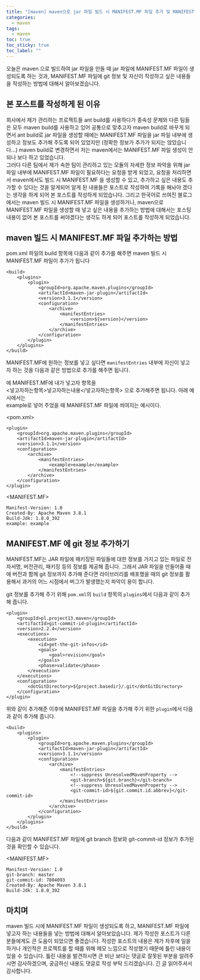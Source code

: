 ```yaml
---
title: "[maven] maven으로 jar 파일 빌드 시 MANIFEST.MF 파일 추가 및 MANIFEST.MF에 git 정보 추가하기"
categories:
  - maven
tags:
  - maven
toc: true
toc_sticky: true
toc_label: ""
---
```


오늘은 maven 으로 빌드하여 jar 파일을 만들 때 jar 파일에 MANIFEST.MF 파일이 생성되도록 하는 것과, MANIFEST.MF 파일에 git 정보 및 자신이 작성하고 싶은 내용들을 작성하는 방법에 대해서 알아보겠습니다.

## 본 포스트를 작성하게 된 이유

회사에서 제가 관리하는 프로젝트들 ant build를 사용하다가 종속성 문제와 다른 팀들은 모두 maven build를 사용하고 있어 공통으로 맞추고자 maven build로 바꾸게 되면서 ant build로 jar 파일을 생성할 때에는 MANIFEST.MF 파일을 jar 파일 내부에 생성하고 정보도 추가해 주도록 되어 있었지만 (정확한 정보가 추가가 되지는 않았습니다...) maven build로 변경하면서 저는 maven에서는 MANIFEST.MF 파일 생성이 안되나 보다 하고 있었습니다.   
그러다 다른 팀에서 제가 속한 팀이 관리하고 있는 모듈의 자세한 정보 파악을 위해 jar 파일 내부에 MANIFEST.MF 파일이 필요하다는 요청을 받게 되었고, 요청을 처리하면서 maven에서도 빌드 시 MANIFEST.MF 을 생성할 수 있고, 추가하고 싶은 내용도 추가할 수 있다는 것을 알게되어 알게 된 내용들은 포스트로 작성하여 기록을 해놔야 겠다는 생각을 하게 되어 본 포스트를 작성하게 되었습니다. 그리고 한국어로 쓰여진 블로그에서는 maven 빌드 시 MANIFEST.MF 파일을 생성하거나, maven으로 MANIFEST.MF 파일을 생성할 때 넣고 싶은 내용을 추가하는 방법에 대해서는 포스팅 내용이 없어 본 포스트를 써야겠다는 생각도 하게 되어 포스트를 작성하게 되었습니다.

## maven 빌드 시 MANIFEST.MF 파일 추가하는 방법

pom.xml 파일의 build 항목에 다음과 같이 추가를 해주면 maven 빌드 시 MANIFEST.MF 파일이 추가가 됩니다

```
<build>
    <plugins>
        <plugin>
            <groupId>org.apache.maven.plugins</groupId>
            <artifactId>maven-jar-plugin</artifactId>
            <version>3.1.1</version>
            <configuration>
                <archive>
                    <manifestEntries>
                        <version>${version}</version>
                    </manifestEntries>
                </archive>
            </configuration>
        </plugin>
    </plugins>
</build>
```

MANIFEST.MF에 원하는 정보를 넣고 싶다면 `manifestEntries` 내부에 자신이 넣고자 하는 것을 다음과 같은 방법으로 추가를 해주면 됩니다.

<manifestEntries></manifestEntries> 에 MANIFEST.MF에 내가 넣고자 항목을    
<넣고자하는항목>넣고자하는내용</넣고자하는항목> 으로 추가해주면 됩니다. 아래 예시에서는    
<example>example</example>로 넣어 주었을 때 MANIFEST.MF 파일에 씌여지는 예시이다.

<pom.xml>
```
<plugin>
    <groupId>org.apache.maven.plugins</groupId>
    <artifactId>maven-jar-plugin</artifactId>
    <version>3.1.1</version>
    <configuration>
        <archive>
            <manifestEntries>
                <example>example</example>
            </manifestEntries>
        </archive>
    </configuration>
</plugin>
```

<MANIFEST.MF>
```
Manifest-Version: 1.0
Created-By: Apache Maven 3.8.1
Build-Jdk: 1.8.0_392
example: example
```

## MANIFEST.MF 에 git 정보 추가하기
MANIFEST.MF는 JAR 파일에 패키징된 파일들에 대한 정보를 가지고 있는 파일로 전자서명, 버전관리, 패키징 등의 정보를 제공해 줍니다. 그래서 JAR 파일을 만들어줄 때에 버전과 함께 git 정보까지 추가해 준다면 라이브러리를 배포했을 때의 git 정보를 활용해서 과거의 어느 시점에서 버그가 발생했는지 파악이 용이 합니다.

git 정보를 추가해 주기 위해 `pom.xml`의 `build` 항목의 `plugins`에서 다음과 같이 추가해 줍니다.

```
<plugin>
    <groupId>pl.project13.maven</groupId>
    <artifactId>git-commit-id-plugin</artifactId>
    <version>2.2.4</version>
    <executions>
        <execution>
            <id>get-the-git-infos</id>
            <goals>
                <goal>revision</goal>
            </goals>
            <phase>validate</phase>
        </execution>
    </executions>
    <configuration>
        <dotGitDirectory>${project.basedir}/.git</dotGitDirectory>
    </configuration>
</plugin>
```

위와 같이 추가해준 이후에 MANIFEST.MF 파일을 추가해 주기 위한 `plugin`에서 다음과 같이 추가해 줍니다.

```
<build>
    <plugins>
        <plugin>
            <groupId>org.apache.maven.plugins</groupId>
            <artifactId>maven-jar-plugin</artifactId>
            <version>3.1.1</version>
            <configuration>
                <archive>
                    <manifestEntries>
                        <!--suppress UnresolvedMavenProperty -->
                        <git-branch>${git.branch}</git-branch>
                        <!--suppress UnresolvedMavenProperty -->
                        <git-commit-id>${git.commit.id.abbrev}</git-commit-id>
                    </manifestEntries>
                </archive>
            </configuration>
        </plugin>
    </plugins>
</build>
```

다음과 같이 MANIFEST.MF 파일에 git branch 정보와 git-commit-id 정보가 추가된 것을 확인할 수 있습니다.

<MANIFEST.MF>
```
Manifest-Version: 1.0
git-branch: master
git-commit-id: 7804093
Created-By: Apache Maven 3.8.1
Build-Jdk: 1.8.0_392
```

## 마치며
maven 빌드 시에 MANIFEST.MF 파일이 생성되도록 하고, MANIFEST.MF 파일에 넣고자 하는 내용들을 넣는 방법에 대해서 알아보았습니다. 제가 작성한 포스트가 다른 분들에게도 큰 도움이 되었으면 좋겠습니다.
작성한 포스트의 내용은 제가 차후에 일을 하거나 개인적은 프로젝트를 할 때를 위해 메모 느낌으로 작성했기 때문에 틀린 내용이 있을 수 있습니다. 틀린 내용을 발견하시면 큰 비난 보다는 댓글로 잘못된 부분을 알려주시면 감사하겠으며, 궁금하신 내용도 댓글로 작성 부탁 드리겠습니다. 긴 글 읽어주셔서 감사합니다.